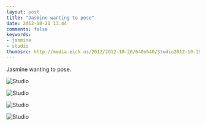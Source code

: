 ```yaml
---
layout: post
title: "Jasmine wanting to pose"
date: 2012-10-21 13:44
comments: false
keywords: 
- jasmine
- studio
thumbsrc: http://media.eick.us/2012/2012-10-20/640x640/Studio2012-10-19at19-37-00-2012-10-19at19-37-00.jpg
---
```

Jasmine wanting to pose.

![Studio](http://media.eick.us/media/photographs/2012/2012-10-20/Studio2012-10-19at19-37-00-2012-10-19at19-37-00.jpg)


![Studio](http://media.eick.us/media/photographs/2012/2012-10-20/Studio2012-10-19at19-36-56-2012-10-19at19-36-56.jpg)


![Studio](http://media.eick.us/media/photographs/2012/2012-10-20/Studio2012-10-19at19-36-45-2012-10-19at19-36-45.jpg)


![Studio](http://media.eick.us/media/photographs/2012/2012-10-20/Studio2012-10-19at19-36-34-2012-10-19at19-36-34.jpg)

